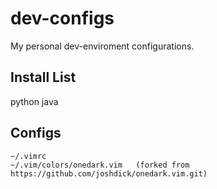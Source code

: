 # dev-configs
My personal dev-enviroment configurations.

## Install List
python
java


## Configs
```
~/.vimrc    
~/.vim/colors/onedark.vim   (forked from https://github.com/joshdick/onedark.vim.git)   
```


